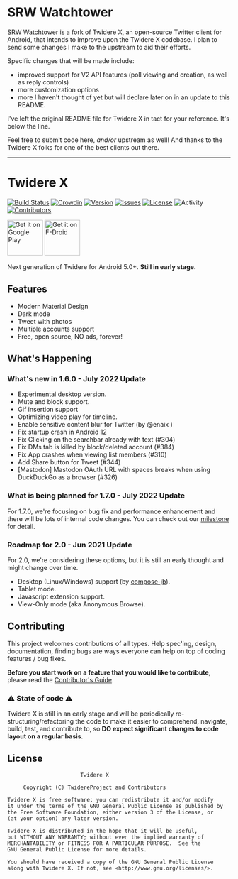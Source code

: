 # SRW Watchtower

SRW Watchtower is a fork of Twidere X, an open-source Twitter client for Android, that intends to improve upon the Twidere X codebase. I plan to send some changes I make to the upstream to aid their efforts.

Specific changes that will be made include:
- improved support for V2 API features (poll viewing and creation, as well as reply controls)
- more customization options
- more I haven't thought of yet but will declare later on in an update to this README.

I've left the original README file for Twidere X in tact for your reference. It's below the line.

Feel free to submit code here, *and/or* upstream as well! And thanks to the Twidere X folks for one of the best clients out there.

---

# Twidere X
[![Build Status](https://github.com/TwidereProject/TwidereX-Android/workflows/Android%20CI/badge.svg)](https://github.com/TwidereProject/TwidereX-Android/actions)
[![Crowdin](https://badges.crowdin.net/twidere-x/localized.svg)](https://crowdin.com/project/twidere-x)
[![Version](https://img.shields.io/github/v/release/TwidereProject/TwidereX-Android)](https://github.com/TwidereProject/TwidereX-Android/releases/latest)
[![Issues](https://img.shields.io/github/issues/TwidereProject/TwidereX-Android)](https://github.com/TwidereProject/TwidereX-Android/issues)
[![License](https://img.shields.io/github/license/TwidereProject/TwidereX-Android)](https://github.com/TwidereProject/TwidereX-Android/blob/develop/LICENSE)
![Activity](https://img.shields.io/github/commit-activity/m/TwidereProject/TwidereX-Android)
[![Contributors](https://img.shields.io/github/contributors/TwidereProject/TwidereX-Android)](https://github.com/TwidereProject/TwidereX-Android/graphs/contributors)

[<img src="https://play.google.com/intl/en_us/badges/static/images/badges/en_badge_web_generic.png" alt="Get it on Google Play" height="80">](https://play.google.com/store/apps/details?id=com.twidere.twiderex)
[<img src="https://f-droid.org/badge/get-it-on.png" alt="Get it on F-Droid" height="80">](https://f-droid.org/en/packages/com.twidere.twiderex/)

Next generation of Twidere for Android 5.0+. **Still in early stage.**  

## Features

- Modern Material Design
- Dark mode
- Tweet with photos
- Multiple accounts support
- Free, open source, NO ads, forever!


## What's Happening

### What's new in 1.6.0 - July 2022 Update

- Experimental desktop version.
- Mute and block support.
- Gif insertion support
- Optimizing video play for timeline.
- Enable sensitive content blur for Twitter (by @enaix )
- Fix startup crash in Android 12
- Fix Clicking on the searchbar already with text (#304)
- Fix DMs tab is killed by block/deleted account (#384)
- Fix App crashes when viewing list members (#310)
- Add Share button for Tweet (#344)
- [Mastodon] Mastodon OAuth URL with spaces breaks when using DuckDuckGo as a browser (#326)

### What is being planned for 1.7.0 - July 2022 Update
For 1.7.0, we're focusing on bug fix and performance enhancement and there will be lots of internal code changes. You can check out our [milestone](https://github.com/TwidereProject/TwidereX-Android/milestone/6) for detail.

### Roadmap for 2.0 - Jun 2021 Update
For 2.0, we're considering these options, but it is still an early thought and might change over time.

- Desktop (Linux/Windows) support (by [compose-jb](https://github.com/JetBrains/compose-jb)).
- Tablet mode.
- Javascript extension support.
- View-Only mode (aka Anonymous Browse).

## Contributing

This project welcomes contributions of all types. Help spec'ing, design, documentation, finding bugs are ways everyone can help on top of coding features / bug fixes.

**Before you start work on a feature that you would like to contribute**, please read the [Contributor's Guide](CONTRIBUTING.md).

### ⚠ State of code ⚠

Twidere X is still in an early stage and will be periodically re-structuring/refactoring the code to make it easier to comprehend, navigate, build, test, and contribute to, so **DO expect significant changes to code layout on a regular basis**.

## License
```
                       Twidere X

     Copyright (C) TwidereProject and Contributors

Twidere X is free software: you can redistribute it and/or modify
it under the terms of the GNU General Public License as published by
the Free Software Foundation, either version 3 of the License, or
(at your option) any later version.

Twidere X is distributed in the hope that it will be useful,
but WITHOUT ANY WARRANTY; without even the implied warranty of
MERCHANTABILITY or FITNESS FOR A PARTICULAR PURPOSE.  See the
GNU General Public License for more details.

You should have received a copy of the GNU General Public License
along with Twidere X. If not, see <http://www.gnu.org/licenses/>.
```
